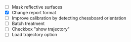 - [ ] Mask reflective surfaces
- [x] Change report format
- [ ] Improve calibration by detecting chessboard orientation
- [ ] Batch treatment
- [ ] Checkbox "show trajectory"
- [ ] Load trajectory option